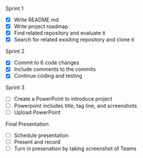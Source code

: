 Sprint 1 
- [x] Write README.md 
- [x] Write project roadmap
- [x] Find related repository and evaluate it
- [x] Search for related exisiting repository and clone it 

Sprint 2
- [x] Commit to 6 code changes
- [x] Include comments to the commits 
- [x] Continue coding and testing

Sprint 3
- [ ] Create a PowerPoint to introduce project
- [ ] Powerpoint includes title, tag line, and screenshots
- [ ] Upload PowerPoint

Final Presentation
- [ ] Schedule presentation
- [ ] Present and record
- [ ] Turn in presenation by taking screenshot of Teams 
